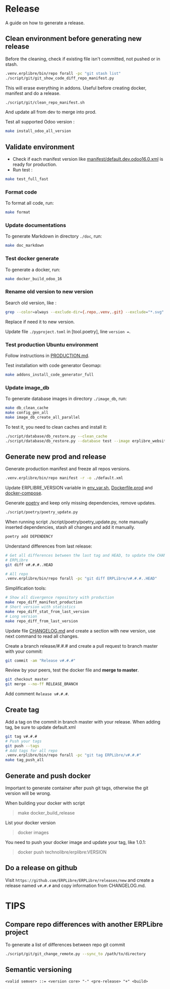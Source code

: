 # Release

A guide on how to generate a release.

## Clean environment before generating new release

Before the cleaning, check if existing file isn't committed, not pushed or in stash.

```bash
.venv.erplibre/bin/repo forall -pc "git stash list"
./script/git/git_show_code_diff_repo_manifest.py
```

This will erase everything in addons. Useful before creating docker, manifest and do a release.

```bash
./script/git/clean_repo_manifest.sh
```

And update all from dev to merge into prod.

Test all supported Odoo version :

```bash
make install_odoo_all_version
```

## Validate environment

- Check if each manifest version like [manifest/default.dev.odoo16.0.xml](../manifest/default.dev.odoo16.0.xml) is ready for production.
- Run test :

```bash
make test_full_fast
```

### Format code

To format all code, run:

```bash
make format
```

### Update documentations

To generate Markdown in directory `./doc`, run:

```bash
make doc_markdown
```

### Test docker generate

To generate a docker, run:

```bash
make docker_build_odoo_16
```

### Rename old version to new version

Search old version, like :

```bash
grep --color=always --exclude-dir={.repo,.venv,.git} --exclude="*.svg" -nri v1.6.0
```

Replace if need it to new version.

Update file `./pyproject.toml` in [tool.poetry], line `version =`.

### Test production Ubuntu environment

Follow instructions in [PRODUCTION.md](./PRODUCTION.md).

Test installation with code generator Geomap:

```bash
make addons_install_code_generator_full
```

### Update image_db

To generate database images in directory `./image_db`, run:

```bash
make db_clean_cache
make config_gen_all
make image_db_create_all_parallel
```

To test it, you need to clean caches and install it:

```bash
./script/database/db_restore.py --clean_cache
./script/database/db_restore.py --database test --image erplibre_website
```

## Generate new prod and release

Generate production manifest and freeze all repos versions.

```bash
.venv.erplibre/bin/repo manifest -r -o ./default.xml
```

Update ERPLIBRE_VERSION variable in [env_var.sh](../env_var.sh), [Dockerfile.prod](../docker/Dockerfile.prod.pkg)
and [docker-compose](../docker-compose.yml).

Generate [poetry](./POETRY.md) and keep only missing dependencies, remove updates.

```bash
./script/poetry/poetry_update.py
```

When running script ./script/poetry/poetry_update.py, note manually inserted dependencies, stash all changes and add it
manually.

```bash
poetry add DEPENDENCY
```

Understand differences from last release:

```bash
# Get all differences between the last tag and HEAD, to update the CHANGELOG.md
# ERPLibre
git diff v#.#.#..HEAD

# All repo
.venv.erplibre/bin/repo forall -pc "git diff ERPLibre/v#.#.#..HEAD"
```

Simplification tools:

```bash
# Show all divergence repository with production
make repo_diff_manifest_production
# Short version with statistics
make repo_diff_stat_from_last_version
# Long version
make repo_diff_from_last_version
```

Update file [CHANGELOG.md](../CHANGELOG.md) and create a section with new version, use next command to read all changes.

Create a branch release/#.#.# and create a pull request to branch master with your commit:

```bash
git commit -am "Release v#.#.#"
```

Review by your peers, test the docker file and **merge to master**.

```bash
git checkout master
git merge --no-ff RELEASE_BRANCH
```

Add comment `Release v#.#.#`.

## Create tag

Add a tag on the commit in branch master with your release. When adding tag, be sure to update default.xml

```bash
git tag v#.#.#
# Push your tags
git push --tags
# Add tags for all repo
.venv.erplibre/bin/repo forall -pc "git tag ERPLibre/v#.#.#"
make tag_push_all
```

## Generate and push docker

Important to generate container after push git tags, otherwise the git version will be wrong.

When building your docker with script
> make docker_build_release

List your docker version
> docker images

You need to push your docker image and update your tag, like 1.0.1:
> docker push technolibre/erplibre:VERSION

## Do a release on github

Visit `https://github.com/ERPLibre/ERPLibre/releases/new` and create a release named `v#.#.#` and copy information from
CHANGELOG.md.

# TIPS

## Compare repo differences with another ERPLibre project

To generate a list of differences between repo git commit

```bash
./script/git/git_change_remote.py --sync_to /path/to/directory
```

## Semantic versioning

```
<valid semver> ::= <version core> "-" <pre-release> "+" <build>
```
